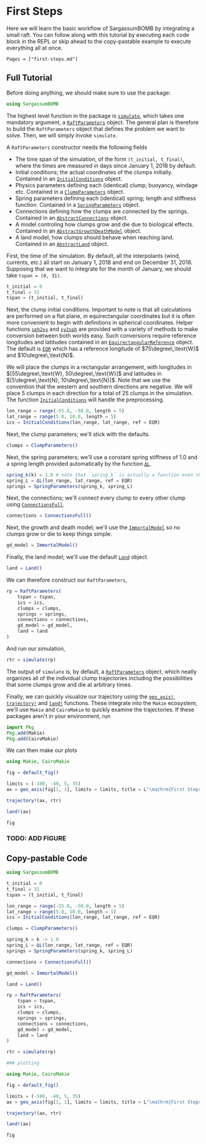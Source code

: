 # First Steps

Here we will learn the basic workflow of SargassumBOMB by integrating a small raft. 
You can follow along with this tutorial by executing each code block in the REPL or skip 
ahead to the copy-pastable example to execute everything all at once.

```@contents
Pages = ["first-steps.md"]
```

## Full Tutorial

Before doing anything, we should make sure to use the package:

```julia
using SargassumBOMB
```

The highest level function in the package is [`simulate`](@ref), which takes one mandatory argument, a [`RaftParameters`](@ref) object. The general plan is therefore to build the `RaftParameters` object that defines the problem we want to solve. Then, we will simply invoke `simulate`.

A `RaftParameters` constructor needs the following fields

- The time span of the simulation, of the form `(t_initial, t_final)`, where the times are measured in days since January 1, 2018 by default.
- Initial conditions; the actual coordinates of the clumps initially. Contained in an [`InitialConditions`](@ref) object.
- Physics parameters defining each (identical) clump; buoyancy, windage etc. Contained in a [`ClumpParameters`](@ref) object.
- Spring parameters defining each (identical) spring; length and stiffness function. Contained in a [`SpringParameters`](@ref) object.
- Connections defining how the clumps are connected by the springs. Contained in an [`AbstractConnections`](@ref) object.
- A model controling how clumps grow and die due to biological effects. Contained in an [`AbstractGrowthDeathModel`](@ref) object.
- A land model; how clumps should behave when reaching land. Contained in an [`AbstractLand`](@ref) object.

First, the time of the simulation. By default, all the interpolants (wind, currents, etc.) all start on January 1, 2018 and end on December 31, 2018. Supposing that we want to integrate for the month of January, we should take `tspan = (0, 31)`. 

```julia
t_initial = 0
t_final = 31
tspan = (t_initial, t_final)
```
Next, the clump initial conditions. Important to note is that all calculations are performed on a flat plane, in equirectangular coordinates but it is often more convenient to begin with definitions in spherical coordinates. 
Helper functions [`sph2xy`](@ref) and [`xy2sph`](@ref) are provided with a variety of methods to make conversion between both worlds easy. 
Such conversions require reference longitudes and latitudes contained in an [`EquirectangularReference`](@ref) object. 
The default is [`EQR`](@ref) which has a reference longitude of $75\degree\,\text{W}$  and $10\degree\,\text{N}$. 

We will place the clumps in a rectangular arrangement, with longitudes in $[55\degree\,\text{W}, 50\degree\,\text{W}]$ and latitudes in $[5\degree\,\text{N}, 10\degree\,\text{N}]$. 
Note that we use the convention that the western and southern directions are negative. 
We will place 5 clumps in each direction for a total of 25 clumps in the simulation. The function [`InitialConditions`](@ref) will handle the preprocessing.

```julia
lon_range = range(-55.0, -50.0, length = 5)
lat_range = range(5.0, 10.0, length = 5)
ics = InitialConditions(lon_range, lat_range, ref = EQR)
```

Next, the clump parameters; we'll stick with the defaults.

```julia
clumps = ClumpParameters()
```

Next, the spring parameters; we'll use a constant spring stiffness of 1.0 and a spring length provided automatically by the function [`ΔL`](@ref). 

```julia
spring_k(k) = 1.0 # note that `spring_k` is actually a function even though the stiffness is constant
spring_L = ΔL(lon_range, lat_range, ref = EQR)
springs = SpringParameters(spring_k, spring_L)
```

Next, the connections; we'll connect every clump to every other clump using [`ConnectionsFull`](@ref).

```julia
connections = ConnectionsFull()
```

Next, the growth and death model; we'll use the [`ImmortalModel`](@ref) so no clumps grow or die to keep things simple.

```julia
gd_model = ImmortalModel()
```

Finally, the land model; we'll use the default [`Land`](@ref) object.

```julia
land = Land()
```

We can therefore construct our `RaftParameters`,

```julia
rp = RaftParameters(
    tspan = tspan,
    ics = ics,
    clumps = clumps,
    springs = springs,
    connections = connections,
    gd_model = gd_model,
    land = land
)
```

And run our simulation,

```julia
rtr = simulate(rp)
```

The output of `simulate` is, by default, a [`RaftParameters`](@ref) object, which neatly organizes all of the individual clump trajectories including the possibilities that some clumps grow and die at arbitrary times.

Finally, we can quickly visualize our trajectory using the [`geo_axis!`](@ref), [`trajectory!`](@ref) and [`land!`](@ref) functions. These integrate into the `Makie` ecosystem; we'll use `Makie` and `CairoMakie` to quickly examine the trajectories.
If these packages aren't in your environment, run

```julia
import Pkg
Pkg.add(Makie)
Pkg.add(CairoMakie)
```

We can then make our plots

```julia
using Makie, CairoMakie

fig = default_fig()

limits = (-100, -40, 5, 35)
ax = geo_axis(fig[1, 1], limits = limits, title = L"\mathrm{First Steps}")

trajectory!(ax, rtr)

land!(ax)

fig
```

### TODO: ADD FIGURE

## Copy-pastable Code

```julia
using SargassumBOMB

t_initial = 0
t_final = 31
tspan = (t_initial, t_final)

lon_range = range(-55.0, -50.0, length = 5)
lat_range = range(5.0, 10.0, length = 5)
ics = InitialConditions(lon_range, lat_range, ref = EQR)

clumps = ClumpParameters()

spring_k = k -> 1.0
spring_L = ΔL(lon_range, lat_range, ref = EQR)
springs = SpringParameters(spring_k, spring_L)

connections = ConnectionsFull()

gd_model = ImmortalModel()

land = Land()

rp = RaftParameters(
    tspan = tspan,
    ics = ics,
    clumps = clumps,
    springs = springs,
    connections = connections,
    gd_model = gd_model,
    land = land
)

rtr = simulate(rp)

### plotting

using Makie, CairoMakie

fig = default_fig()

limits = (-100, -40, 5, 35)
ax = geo_axis(fig[1, 1], limits = limits, title = L"\mathrm{First Steps}")

trajectory!(ax, rtr)

land!(ax)

fig
```